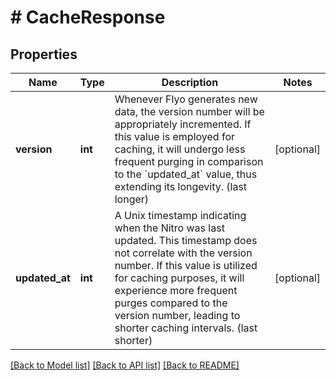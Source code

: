 # # CacheResponse

## Properties

Name | Type | Description | Notes
------------ | ------------- | ------------- | -------------
**version** | **int** | Whenever Flyo generates new data, the version number will be appropriately incremented. If this value is employed for caching, it will undergo less frequent purging in comparison to the &#x60;updated_at&#x60; value, thus extending its longevity. (last longer) | [optional]
**updated_at** | **int** | A Unix timestamp indicating when the Nitro was last updated. This timestamp does not correlate with the version number. If this value is utilized for caching purposes, it will experience more frequent purges compared to the version number, leading to shorter caching intervals. (last shorter) | [optional]

[[Back to Model list]](../../README.md#models) [[Back to API list]](../../README.md#endpoints) [[Back to README]](../../README.md)

